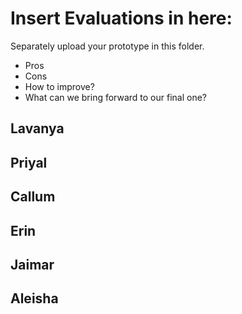 # Insert Evaluations in here:
Separately upload your prototype in this folder. 

* Pros
* Cons
* How to improve?
* What can we bring forward to our final one?

## Lavanya

## Priyal

## Callum

## Erin

## Jaimar

## Aleisha 



